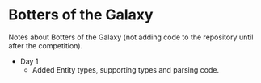 Botters of the Galaxy
=====================

Notes about Botters of the Galaxy (not adding code to the repository until after the competition).

* Day 1
    * Added Entity types, supporting types and parsing code.
